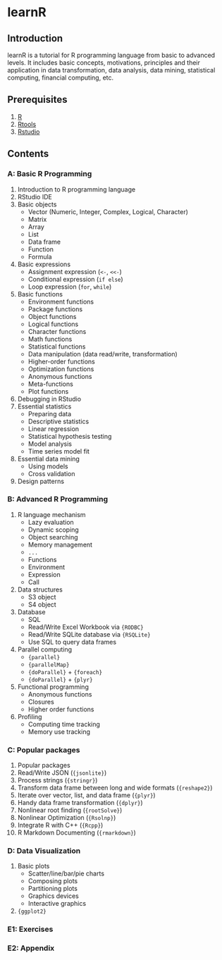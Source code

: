 # learnR

## Introduction

learnR is a tutorial for R programming language from basic to advanced levels. It includes basic concepts, motivations, principles and their application in data transformation, data analysis, data mining, statistical computing, financial computing, etc.

## Prerequisites

1. [R](http://cran.rstudio.com/bin/windows/base/)
2. [Rtools](http://cran.rstudio.com/bin/windows/Rtools/)
3. [Rstudio](http://www.rstudio.com/ide/download/preview/)

## Contents

### A: Basic R Programming

1. Introduction to R programming language
2. RStudio IDE
3. Basic objects
    - Vector (Numeric, Integer, Complex, Logical, Character)
    - Matrix
    - Array
    - List
    - Data frame
    - Function
    - Formula
4. Basic expressions
    - Assignment expression (`<-`, `<<-`)
    - Conditional expression (`if else`)
    - Loop expression (`for`, `while`)
5. Basic functions
    - Environment functions
    - Package functions
    - Object functions
    - Logical functions
    - Character functions
    - Math functions
    - Statistical functions
    - Data manipulation (data read/write, transformation)
    - Higher-order functions
    - Optimization functions
    - Anonymous functions
    - Meta-functions
    - Plot functions
6. Debugging in RStudio
7. Essential statistics
    - Preparing data
    - Descriptive statistics
    - Linear regression
    - Statistical hypothesis testing
    - Model analysis
    - Time series model fit
8. Essential data mining
    - Using models
    - Cross validation
9. Design patterns


### B: Advanced R Programming

1. R language mechanism
    - Lazy evaluation
    - Dynamic scoping
    - Object searching
    - Memory management
    - `...`
    - Functions
    - Environment
    - Expression
    - Call
2. Data structures
    - S3 object
    - S4 object
3. Database
    - SQL
    - Read/Write Excel Workbook via `{RODBC}`
    - Read/Write SQLite database via `{RSQLite}`
    - Use SQL to query data frames
4. Parallel computing
    - `{parallel}`
    - `{parallelMap}`
    - `{doParallel}` + `{foreach}`
    - `{doParallel}` + `{plyr}`
6. Functional programming
    - Anonymous functions
    - Closures
    - Higher order functions
7. Profiling
    - Computing time tracking
    - Memory use tracking

### C: Popular packages

1. Popular packages
2. Read/Write JSON (`{jsonlite}`)
3. Process strings (`{stringr}`)
4. Transform data frame between long and wide formats (`{reshape2}`)
5. Iterate over vector, list, and data frame (`{plyr}`)
6. Handy data frame transformation (`{dplyr}`)
7. Nonlinear root finding (`{rootSolve}`)
8. Nonlinear Optimization (`{Rsolnp}`)
9. Integrate R with C++ (`{Rcpp}`)
10. R Markdown Documenting (`{rmarkdown}`)

### D: Data Visualization

1. Basic plots
    - Scatter/line/bar/pie charts
    - Composing plots
    - Partitioning plots
    - Graphics devices
    - Interactive graphics
2. `{ggplot2}`

### E1: Exercises

### E2: Appendix
